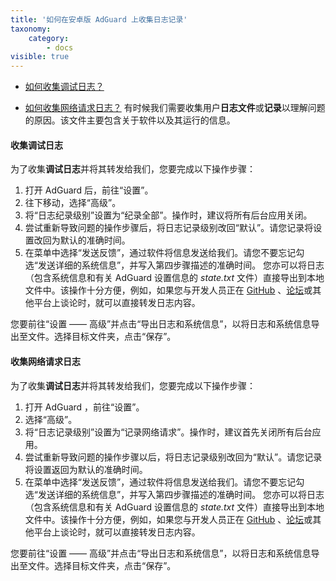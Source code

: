 ```yaml
---
title: '如何在安卓版 AdGuard 上收集日志记录'
taxonomy:
    category:
        - docs
visible: true
---
```


* [如何收集调试日志？](#debug)

* [如何收集网络请求日志？](#web)
有时候我们需要收集用户**日志文件**或**记录**以理解问题的原因。该文件主要包含关于软件以及其运行的信息。


<a id="debug"></a>

#### 收集调试日志

为了收集**调试日志**并将其转发给我们，您要完成以下操作步骤：
1.	打开 AdGuard 后，前往“设置”。
2.	往下移动，选择“高级”。
3.	将“日志纪录级别”设置为“纪录全部”。操作时，建议将所有后台应用关闭。
4.	尝试重新导致问题的操作步骤后，将日志记录级别改回“默认”。请您记录将设置改回为默认的准确时间。
5.	在菜单中选择“发送反馈”，通过软件将信息发送给我们。请您不要忘记勾选“发送详细的系统信息”，并写入第四步骤描述的准确时间。
您亦可以将日志（包含系统信息和有关 AdGuard 设置信息的 *state.txt* 文件）直接导出到本地文件中。该操作十分方便，例如，如果您与开发人员正在 [GitHub](https://github.com/Adguardteam/) 、[论坛](https://forum.adguard.com/)或其他平台上谈论时，就可以直接转发日志内容。

您要前往“设置 —— 高级”并点击“导出日志和系统信息”，以将日志和系统信息导出至文件。选择目标文件夹，点击“保存”。

<a id="web"></a>

#### 收集网络请求日志

为了收集**调试日志**并将其转发给我们，您要完成以下操作步骤：
1.	打开 AdGuard ，前往“设置”。
2.	选择“高级”。
3.	将“日志记录级别”设置为“记录网络请求”。操作时，建议首先关闭所有后台应用。
4.	尝试重新导致问题的操作步骤以后，将日志记录级别改回为“默认”。请您记录将设置返回为默认的准确时间。
5.	在菜单中选择“发送反馈”，通过软件将信息发送给我们。请您不要忘记勾选“发送详细的系统信息”，并写入第四步骤描述的准确时间。
您亦可以将日志（包含系统信息和有关 AdGuard 设置信息的 *state.txt* 文件）直接导出到本地文件中。该操作十分方便，例如，如果您与开发人员正在 [GitHub](https://github.com/Adguardteam/) 、[论坛](https://forum.adguard.com/)或其他平台上谈论时，就可以直接转发日志内容。

您要前往“设置 —— 高级”并点击“导出日志和系统信息”，以将日志和系统信息导出至文件。选择目标文件夹，点击“保存”。
<br>
<br>
<br>
<br>
<br>

